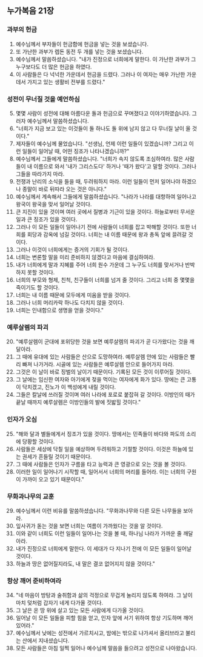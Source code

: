 ## 누가복음 21장

### 과부의 헌금
1. 예수님께서 부자들이 헌금함에 헌금을 넣는 것을 보셨습니다.
2. 또 가난한 과부가 렙돈 동전 두 개를 넣는 것을 보셨습니다.
3. 예수님께서 말씀하셨습니다. "내가 진정으로 너희에게 말한다. 이 가난한 과부가 그 누구보다도 더 많은 헌금을 하였다.
4. 이 사람들은 다 넉넉한 가운데서 헌금을 드렸다. 그러나 이 여자는 매우 가난한 가운데서 가지고 있는 생활비 전부를 드렸다."
### 성전이 무너질 것을 예언하심
5. 몇몇 사람이 성전에 대해 아름다운 돌과 헌금으로 꾸며졌다고 이야기하였습니다. 그러자 예수님께서 말씀하셨습니다.
6. "너희가 지금 보고 있는 이것들이 돌 하나도 돌 위에 남지 않고 다 무너질 날이 올 것이다."
7. 제자들이 예수님께 물었습니다. "선생님, 언제 이런 일들이 있겠습니까? 그리고 이런 일들이 일어날 때, 어떤 징조가 나타나겠습니까?"
8. 예수님께서 그들에게 말씀하셨습니다. "너희가 속지 않도록 조심하여라. 많은 사람들이 내 이름으로 와서 '내가 그리스도다' 하거나 '때가 왔다'고 말할 것이다. 그러나 그들을 따라가지 마라.
9. 전쟁과 난리의 소식을 들을 때, 두려워하지 마라. 이런 일들이 먼저 일어나야 하겠으나 종말이 바로 뒤따라 오는 것은 아니다."
10. 예수님께서 계속해서 그들에게 말씀하셨습니다. "나라가 나라를 대항하여 일어나고 왕국이 왕국을 맞서 일어날 것이다.
11. 큰 지진이 있을 것이며 여러 곳에서 질병과 기근이 있을 것이다. 하늘로부터 무서운 일과 큰 징조가 있을 것이다.
12. 그러나 이 모든 일들이 일어나기 전에 사람들이 너희를 잡고 박해할 것이다. 또한 너희를 회당과 감옥에 넘길 것이다. 너희는 내 이름 때문에 왕과 총독 앞에 끌려갈 것이다.
13. 그러나 이것이 너희에게는 증거의 기회가 될 것이다.
14. 너희는 변론할 말을 미리 준비하지 않겠다고 마음에 결심하여라.
15. 내가 너희에게 말과 지혜를 주어 너희 원수 가운데 그 누구도 너희를 맞서거나 반박하지 못할 것이다.
16. 너희의 부모와 형제, 친척, 친구들이 너희를 넘겨 줄 것이다. 그리고 너희 중 몇몇을 죽이기도 할 것이다.
17. 너희는 내 이름 때문에 모두에게 미움을 받을 것이다.
18. 그러나 너희 머리카락 하나도 다치지 않을 것이다.
19. 너희는 인내함으로 생명을 얻을 것이다."
### 예루살렘의 파괴
20. "예루살렘이 군대에 포위당한 것을 보면 예루살렘의 파괴가 곧 다가왔다는 것을 깨달아라.
21. 그 때에 유대에 있는 사람들은 산으로 도망하여라. 예루살렘 안에 있는 사람들은 빨리 빠져 나가거라. 시골에 있는 사람들은 예루살렘 안으로 들어가지 마라.
22. 그것은 이 날이 바로 징벌의 날이기 때문이다. 기록된 모든 것이 이루어질 것이다.
23. 그 날에는 임신한 여자와 아기에게 젖을 먹이는 여자에게 화가 있다. 땅에는 큰 고통이 닥치겠고, 진노가 이 백성에게 내릴 것이다.
24. 그들은 칼날에 쓰러질 것이며 여러 나라에 포로로 붙잡혀 갈 것이다. 이방인의 때가 끝날 때까지 예루살렘은 이방인들의 발에 짓밟힐 것이다."
### 인자가 오심
25. "해와 달과 별들에게서 징조가 있을 것이다. 땅에서는 민족들이 바다와 파도의 소리에 당황할 것이다.
26. 사람들은 세상에 닥칠 일을 예상하며 두려워하고 기절할 것이다. 이것은 하늘에 있는 권세가 흔들릴 것이기 때문이다.
27. 그 때에 사람들은 인자가 구름을 타고 능력과 큰 영광으로 오는 것을 볼 것이다.
28. 이러한 일이 일어나기 시작할 때, 일어서서 너희의 머리를 들어라. 이는 너희의 구원이 가까이 오고 있기 때문이다."
### 무화과나무의 교훈
29. 예수님께서 이런 비유를 말씀하셨습니다. "무화과나무와 다른 모든 나무들을 보아라.
30. 잎사귀가 돋는 것을 보면 너희는 여름이 가까웠다는 것을 알 것이다.
31. 이와 같이 너희도 이런 일들이 일어나는 것을 볼 때, 하나님 나라가 가까운 줄 깨달아라.
32. 내가 진정으로 너희에게 말한다. 이 세대가 다 지나기 전에 이 모든 일들이 일어날 것이다.
33. 하늘과 땅은 없어질지라도, 내 말은 결코 없어지지 않을 것이다."
### 항상 깨어 준비하여라
34. "네 마음이 방탕과 술취함과 삶의 걱정으로 무겁게 눌리지 않도록 하여라. 그 날이 마치 덫처럼 갑자기 네게 다가올 것이다.
35. 그 날은 온 땅 위에 살고 있는 모든 사람에게 다가올 것이다.
36. 일어날 이 모든 일들을 피할 힘을 얻고, 인자 앞에 서기 위하여 항상 기도하며 깨어 있어라."
37. 예수님께서 낮에는 성전에서 가르치시고, 밤에는 밖으로 나가셔서 올리브라고 불리는 산에서 지내셨습니다.
38. 모든 사람들은 아침 일찍 일어나 예수님께 말씀을 들으려고 성전으로 나아왔습니다.